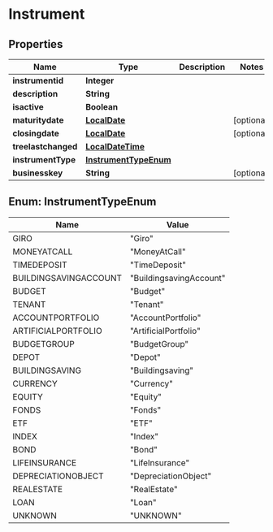 
# Instrument

## Properties
Name | Type | Description | Notes
------------ | ------------- | ------------- | -------------
**instrumentid** | **Integer** |  | 
**description** | **String** |  | 
**isactive** | **Boolean** |  | 
**maturitydate** | [**LocalDate**](LocalDate.md) |  |  [optional]
**closingdate** | [**LocalDate**](LocalDate.md) |  |  [optional]
**treelastchanged** | [**LocalDateTime**](LocalDateTime.md) |  | 
**instrumentType** | [**InstrumentTypeEnum**](#InstrumentTypeEnum) |  | 
**businesskey** | **String** |  |  [optional]


<a name="InstrumentTypeEnum"></a>
## Enum: InstrumentTypeEnum
Name | Value
---- | -----
GIRO | &quot;Giro&quot;
MONEYATCALL | &quot;MoneyAtCall&quot;
TIMEDEPOSIT | &quot;TimeDeposit&quot;
BUILDINGSAVINGACCOUNT | &quot;BuildingsavingAccount&quot;
BUDGET | &quot;Budget&quot;
TENANT | &quot;Tenant&quot;
ACCOUNTPORTFOLIO | &quot;AccountPortfolio&quot;
ARTIFICIALPORTFOLIO | &quot;ArtificialPortfolio&quot;
BUDGETGROUP | &quot;BudgetGroup&quot;
DEPOT | &quot;Depot&quot;
BUILDINGSAVING | &quot;Buildingsaving&quot;
CURRENCY | &quot;Currency&quot;
EQUITY | &quot;Equity&quot;
FONDS | &quot;Fonds&quot;
ETF | &quot;ETF&quot;
INDEX | &quot;Index&quot;
BOND | &quot;Bond&quot;
LIFEINSURANCE | &quot;LifeInsurance&quot;
DEPRECIATIONOBJECT | &quot;DepreciationObject&quot;
REALESTATE | &quot;RealEstate&quot;
LOAN | &quot;Loan&quot;
UNKNOWN | &quot;UNKNOWN&quot;



